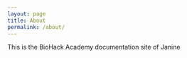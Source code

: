 ```yaml
---
layout: page
title: About
permalink: /about/
---
```


This is the BioHack Academy documentation site of Janine
